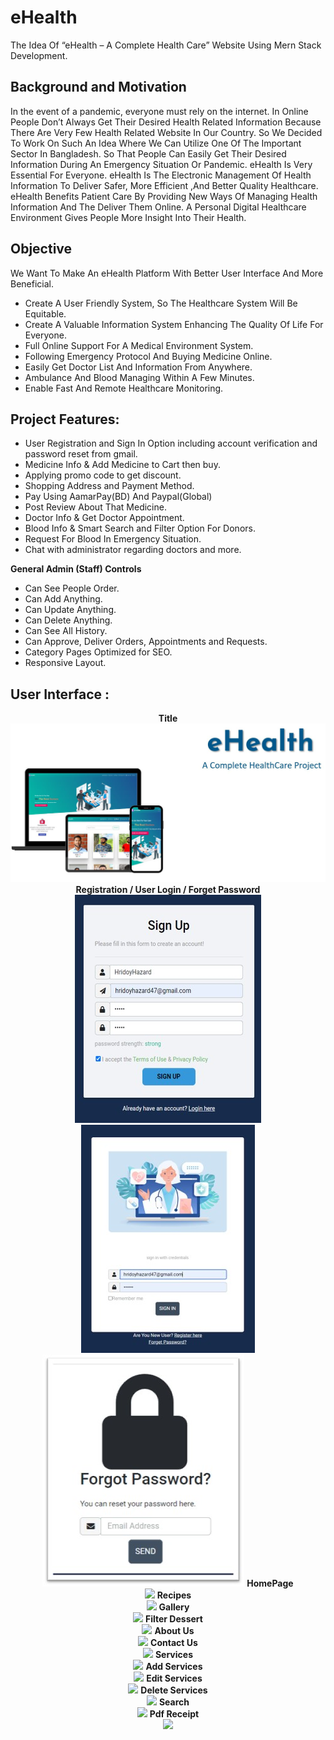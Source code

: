 # eHealth

The Idea Of “eHealth – A Complete Health Care” Website Using Mern Stack Development.

## Background and Motivation

In the event of a pandemic, everyone must rely on the internet. In Online People Don’t Always Get Their Desired Health Related Information Because There Are Very Few Health Related Website In Our Country. So We Decided To Work On Such An Idea Where We Can Utilize One Of The Important Sector In Bangladesh.
So That People Can Easily Get Their Desired Information During An Emergency Situation Or Pandemic. eHealth Is Very Essential For Everyone. eHealth Is The
Electronic Management Of Health Information To Deliver Safer, More Efficient ,And Better Quality Healthcare. eHealth Benefits Patient Care By Providing New
Ways Of Managing Health Information And The Deliver Them Online. A Personal Digital Healthcare Environment Gives People More Insight Into Their Health.

## Objective 
We Want To Make An eHealth Platform With Better User Interface And More
Beneficial.
- Create A User Friendly System, So The Healthcare System Will Be Equitable.
- Create A Valuable Information System Enhancing The Quality Of Life For
Everyone.
- Full Online Support For A Medical Environment System.
- Following Emergency Protocol And Buying Medicine Online.
- Easily Get Doctor List And Information From Anywhere.
- Ambulance And Blood Managing Within A Few Minutes.
- Enable Fast And Remote Healthcare Monitoring.

## Project Features:
- User Registration and Sign In Option including account verification and password reset from gmail.
- Medicine Info & Add Medicine to Cart then buy.
- Applying promo code to get discount.
- Shopping Address and Payment Method.
- Pay Using AamarPay(BD) And Paypal(Global)
- Post Review About That Medicine. 
- Doctor Info & Get Doctor Appointment.
- Blood Info & Smart Search and Filter Option For Donors.
- Request For Blood In Emergency Situation.
- Chat with administrator regarding doctors and more.
  
**General Admin (Staff) Controls** 
- Can See People Order.
- Can Add Anything.
- Can Update Anything.
- Can Delete Anything.
- Can See All History.
- Can Approve, Deliver Orders, Appointments and Requests.
- Category Pages Optimized for SEO.
- Responsive Layout.

## User Interface :
<p align="center">
  <b>Title</b><br>
    <img src="ss/title.JPG">
   <b> Registration / User Login / Forget Password</b><br>
    <img src="ss/login.jpg">
    <img src="ss/reg.jpg">
    <img src="ss/forget.jpg">
    <b> HomePage</b><br>
    <img src="ss/home.jpg">
    <b> Recipes</b><br>
    <img src="ss/recipe.jpg">
    <b> Gallery</b><br>
    <img src="ss/gallery.jpg">
    <b> Filter Dessert</b><br>
    <img src="ss/filter.jpg">
    <b> About Us</b><br>
    <img src="ss/about%20us.jpg">
    <b> Contact Us</b><br>
    <img src="ss/contact us.jpg">
    <b> Services</b><br>
    <img src="ss/services.jpg">
    <b> Add Services</b><br>
    <img src="ss/add.jpg">
    <b> Edit Services</b><br>
    <img src="ss/edit.jpg">
    <b> Delete Services</b><br>
    <img src="ss/delete.jpg">
    <b> Search</b><br>
    <img src="ss/search.jpg">
    <b> Pdf Receipt</b><br>
    <img src="ss/pdf.jpg">

</p>

